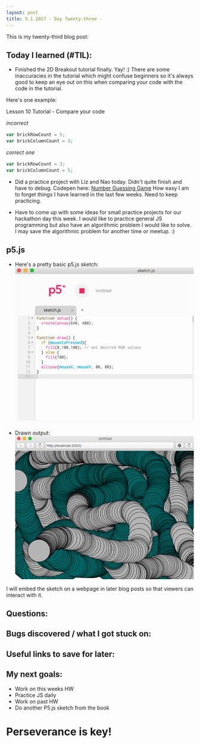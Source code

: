 ```yaml
---
layout: post
title: 5.1.2017 - Day Twenty-three - 
---
```


This is my twenty-third blog post:

## Today I learned (#TIL):   

- Finished the 2D Breakout tutorial finally.  Yay! :)  There are some inaccuracies in the tutorial which might confuse beginners so it's always good to keep an eye out on this when comparing your code with the code in the tutorial.

Here's one example:

Lesson 10 Tutorial - Compare your code

_incorrect_
```javascript
var brickRowCount = 5;
var brickColumnCount = 3;
```

_correct one_
```javascript
var brickRowCount = 3;
var brickColumnCount = 5;
```

- Did a practice project with Liz and Nao today.  Didn't quite finish and have to debug.
Codepen here:  [Number Guessing Game](https://codepen.io/r7uaz0n/pen/JNJdry?editors=0010)
How easy I am to forget things I have learned in the last few weeks.  Need to keep practicing.  

- Have to come up with some ideas for small practice projects for our hackathon day this week.  I would like to practice general JS programming but also have an algorithmic problem I would like to solve. I may save the algorithmic problem for another time or meetup. :)



## p5.js

- Here's a pretty basic p5.js sketch:
![P5js-exampleSketch2-2](/images/P5js-exampleSketch2-2.png)

- Drawn output:
![P5js-exampleOutput2-2](/images/P5js-exampleOutput2-2.png)

I will embed the sketch on a webpage in later blog posts so that viewers can interact with it.


## Questions:



## Bugs discovered / what I got stuck on:



## Useful links to save for later:



## My next goals:

- Work on this weeks HW
- Practice JS daily
- Work on past HW
- Do another P5.js sketch from the book


# Perseverance is key!







